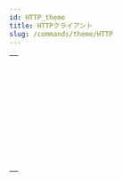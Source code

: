 ```yaml
---
id: HTTP_theme
title: HTTPクライアント
slug: /commands/theme/HTTP
---
```


|                                                                                                                               |
| ----------------------------------------------------------------------------------------------------------------------------- |
| [<!-- INCLUDE #_command_.HTTP AUTHENTICATE.Syntax -->](../../commands-legacy/http-authenticate.md)<br/>                       |
| [<!-- INCLUDE #_command_.HTTP Get.Syntax -->](../../commands-legacy/http-get.md)<br/>                                         |
| [<!-- INCLUDE #_command_.HTTP Get certificates folder.Syntax -->](../../commands-legacy/http-get-certificates-folder.md)<br/> |
| [<!-- INCLUDE #_command_.HTTP GET OPTION.Syntax -->](../../commands-legacy/http-get-option.md)<br/>                           |
| [<!-- INCLUDE #_command_.HTTP Parse message.Syntax -->](../../commands/http-parse-message.md)<br/>                            |
| [<!-- INCLUDE #_command_.HTTP Request.Syntax -->](../../commands-legacy/http-request.md)<br/>                                 |
| [<!-- INCLUDE #_command_.HTTP SET CERTIFICATES FOLDER.Syntax -->](../../commands-legacy/http-set-certificates-folder.md)<br/> |
| [<!-- INCLUDE #_command_.HTTP SET OPTION.Syntax -->](../../commands-legacy/http-set-option.md)<br/>                           |
